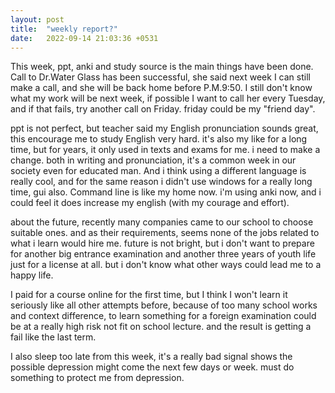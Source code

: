 ```yaml
---
layout: post
title:  "weekly report?"
date:   2022-09-14 21:03:36 +0531
---
```


This week, ppt, anki and study source is the main things have been done. Call to Dr.Water Glass has been successful, she said next week I can still make a call, and she will be back home before P.M.9:50. I still don't know what my work will be next week, if possible I want to call her every Tuesday, and if that fails, try another call on Friday. friday could be my "friend day".

ppt is not perfect, but teacher said my English pronunciation sounds great, this encourage me to study English very hard. it's also my like for a long time, but for years, it only used in texts and exams for me. i need to make a change. both in writing and pronunciation, it's a common week in our society even for educated man. And i think using a different language is really cool, and for the same reason i didn't use windows for a really long time, gui also. Command line is like my home now. i'm using anki now, and i could feel it does increase my english (with my courage and effort).

about the future, recently many companies came to our school to choose suitable ones. and as their requirements, seems none of the jobs related to what i learn would hire me. future is not bright, but i don't want to prepare for another big entrance examination and another three years of youth life just for a license at all. but i don't know what other ways could lead me to a happy life.

I paid for a course online for the first time, but I think I won't learn it seriously like all other attempts before, because of too many school works and context difference, to learn something for a foreign examination could be at a really high risk not fit on school lecture. and the result is getting a fail like the last term.

I also sleep too late from this week, it's a really bad signal shows the possible depression might come the next few days or week. must do something to protect me from depression.
